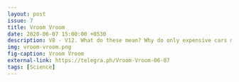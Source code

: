 ```yaml
---
layout: post
issue: 7
title: Vroom Vroom
date: 2020-06-07 15:00:00 +0530
description: V8 - V12. What do these mean? Why do only expensive cars mention this? We find out.
img: vroom-vroom.png
fig-caption: Vroom Vroom
external-link: https://telegra.ph/Vroom-Vroom-06-07
tags: [Science]
---
```

